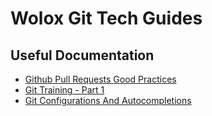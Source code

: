 # Wolox Git Tech Guides

## Useful Documentation

- [Github Pull Requests Good Practices](./docs/pull-requests-good-practices.md)
- [Git Training - Part 1](https://drive.google.com/open?id=1RlsH2E1LePo2YKBCUAj1AfccHk_FhjsbFV3X8SD348I)
- [Git Configurations And Autocompletions](./docs/git-configurations.md)
